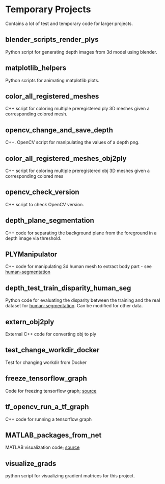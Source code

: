 # Temporary Projects

Contains a lot of test and temporary code for larger projects.

## blender_scripts_render_plys   
Python script for generating depth images from 3d model using blender.
## matplotlib_helpers
Python scripts for animating matplotlib plots.
## color_all_registered_meshes
C++ script for coloring multiple preregistered ply 3D meshes given a corresponding colored mesh.
## opencv_change_and_save_depth
C++. OpenCV script for manipulating the values of a depth png.
## color_all_registered_meshes_obj2ply  
C++ script for coloring multiple preregistered obj 3D meshes given a corresponding colored mes
## opencv_check_version
C++ script to check OpenCV version.
## depth_plane_segmentation
C++ code for separating the background plane from the foreground in a depth image via threshold.
## PLYManipulator
C++ code for manipulating 3d human mesh to extract body part - see [human-segmentation](https://github.com/neha191091/human-segmentation)
## depth_test_train_disparity_human_seg
Python code for evaluating the disparity between the training and the real dataset for [human-segmentation](https://github.com/neha191091/human-segmentation). Can be modified for other data.
## extern_obj2ply
External C++ code for converting obj to ply
## test_change_workdir_docker
Test for changing workdir from Docker
## freeze_tensorflow_graph
Code for freezing tensorflow graph; [source](https://github.com/tensorflow/tensorflow/blob/master/tensorflow/python/tools/freeze_graph.py)
## tf_opencv_run_a_tf_graph
C++ code for running a tensorflow graph
## MATLAB_packages_from_net
MATLAB visualization code; [source](https://www.mathworks.com/matlabcentral/fileexchange/52374-show-scroll-visualize-arbitrary-n-dimensional-arrays)
## visualize_grads
python script for visualizing gradient matrices for this project.
